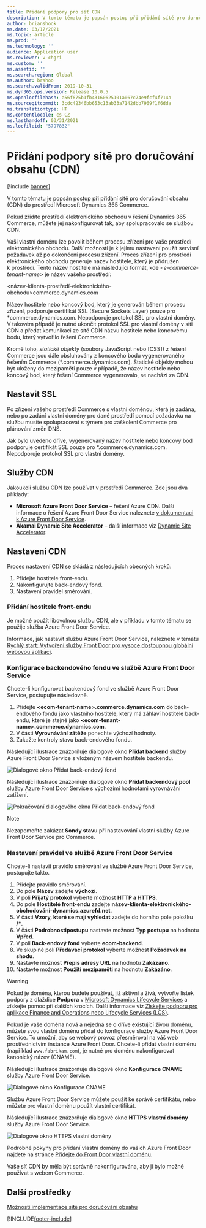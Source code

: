 ```yaml
---
title: Přidání podpory pro síť CDN
description: V tomto tématu je popsán postup při přidání sítě pro doručování obsahu (CDN) do prostředí Microsoft Dynamics 365 Commerce.
author: brianshook
ms.date: 03/17/2021
ms.topic: article
ms.prod: ''
ms.technology: ''
audience: Application user
ms.reviewer: v-chgri
ms.custom: ''
ms.assetid: ''
ms.search.region: Global
ms.author: brshoo
ms.search.validFrom: 2019-10-31
ms.dyn365.ops.version: Release 10.0.5
ms.openlocfilehash: a56f675b1fb43160625101a067c74e9fcf4f714a
ms.sourcegitcommit: 3cdc42346bb653c13ab33a7142dbb7969f1f6dda
ms.translationtype: HT
ms.contentlocale: cs-CZ
ms.lasthandoff: 03/31/2021
ms.locfileid: "5797832"
---
```

# <a name="add-support-for-a-content-delivery-network-cdn"></a>Přidání podpory sítě pro doručování obsahu (CDN)

[!include [banner](includes/banner.md)]

V tomto tématu je popsán postup při přidání sítě pro doručování obsahu (CDN) do prostředí Microsoft Dynamics 365 Commerce.

Pokud zřídíte prostředí elektronického obchodu v řešení Dynamics 365 Commerce, můžete jej nakonfigurovat tak, aby spolupracovalo se službou CDN. 

Vaši vlastní doménu lze povolit během procesu zřízení pro vaše prostředí elektronického obchodu. Další možností je k jejímu nastavení použít servisní požadavek až po dokončení procesu zřízení. Proces zřízení pro prostředí elektronického obchodu generuje název hostitele, který je přidružen k prostředí. Tento název hostitele má následující formát, kde \<*e-commerce-tenant-name*\> je název vašeho prostředí:

&lt;název-klienta-prostředí-elektronického-obchodu&gt;commerce.dynamics.com

Název hostitele nebo koncový bod, který je generován během procesu zřízení, podporuje certifikát SSL (Secure Sockets Layer) pouze pro \*commerce.dynamics.com. Nepodporuje protokol SSL pro vlastní domény. V takovém případě je nutné ukončit protokol SSL pro vlastní domény v síti CDN a předat komunikaci ze sítě CDN názvu hostitele nebo koncovému bodu, který vytvořilo řešení Commerce. 

Kromě toho, *statické objekty* (soubory JavaScript nebo \[CSS\]) z řešení Commerce jsou dále obsluhovány z koncového bodu vygenerovaného řešením Commerce (\*.commerce.dynamics.com). Statické objekty mohou být uloženy do mezipaměti pouze v případě, že název hostitele nebo koncový bod, který řešení Commerce vygenerovalo, se nachází za CDN.

## <a name="set-up-ssl"></a>Nastavit SSL

Po zřízení vašeho prostředí Commerce s vlastní doménou, která je zadána, nebo po zadání vlastní domény pro dané prostředí pomocí požadavku na službu musíte spolupracovat s týmem pro zaškolení Commerce pro plánování změn DNS.

Jak bylo uvedeno dříve, vygenerovaný název hostitele nebo koncový bod podporuje certifikát SSL pouze pro \*.commerce.dynamics.com. Nepodporuje protokol SSL pro vlastní domény.

## <a name="cdn-services"></a>Služby CDN

Jakoukoli službu CDN lze používat v prostředí Commerce. Zde jsou dva příklady:

- **Microsoft Azure Front Door Service** – řešení Azure CDN. Další informace o řešení Azure Front Door Service naleznete [v dokumentaci k Azure Front Door Service](https://docs.microsoft.com/azure/frontdoor/).
- **Akamai Dynamic Site Accelerator** – další informace viz [Dynamic Site Accelerator](https://www.akamai.com/us/en/products/performance/dynamic-site-accelerator.jsp).

## <a name="cdn-setup"></a>Nastavení CDN

Proces nastavení CDN se skládá z následujících obecných kroků:

1. Přidejte hostitele front-endu.
1. Nakonfigurujte back-endový fond.
1. Nastavení pravidel směrování.

### <a name="add-a-front-end-host"></a>Přidání hostitele front-endu

Je možné použít libovolnou službu CDN, ale v příkladu v tomto tématu se použije služba Azure Front Door Service. 

Informace, jak nastavit službu Azure Front Door Service, naleznete v tématu [Rychlý start: Vytvoření služby Front Door pro vysoce dostoupnou globální webovou aplikaci](https://docs.microsoft.com/azure/frontdoor/quickstart-create-front-door).

### <a name="configure-a-backend-pool-in-azure-front-door-service"></a>Konfigurace backendového fondu ve službě Azure Front Door Service

Chcete-li konfigurovat backendový fond ve službě Azure Front Door Service, postupujte následovně.

1. Přidejte **&lt;ecom-tenant-name&gt;.commerce.dynamics.com** do back-endového fondu jako vlastního hostitele, který má záhlaví hostitele back-endu, které je stejné jako **&lt;ecom-tenant-name&gt;.commerce.dynamics.com**.
1. V části **Vyrovnávání zátěže** ponechte výchozí hodnoty.
1. Zakažte kontroly stavu back-endového fondu.

Následující ilustrace znázorňuje dialogové okno **Přidat backend** služby Azure Front Door Service s vloženým názvem hostitele backendu.

![Dialogové okno Přidat back-endový fond](./media/CDN_BackendPool.png)

Následující ilustrace znázorňuje dialogové okno **Přidat backendový pool** služby Azure Front Door Service s výchozími hodnotami vyrovnávání zatížení.

![Pokračování dialogového okna Přidat back-endový fond](./media/CDN_BackendPool_2.png)

> [!NOTE]
> Nezapomeňte zakázat **Sondy stavu** při nastavování vlastní služby Azure Front Door Service pro Commerce.


### <a name="set-up-rules-in-azure-front-door-service"></a>Nastavení pravidel ve službě Azure Front Door Service

Chcete-li nastavit pravidlo směrování ve službě Azure Front Door Service, postupujte takto.

1. Přidejte pravidlo směrování.
1. Do pole **Název** zadejte **výchozí**.
1. V poli **Přijatý protokol** vyberte možnost **HTTP a HTTPS**.
1. Do pole **Hostitelé front-endu** zadejte **název-klienta-elektronického-obchodování-dynamics.azurefd.net**.
1. V části **Vzory, které se mají vyhledat** zadejte do horního pole položku **/\***.
1. V části **Podrobnostipostupu** nastavte možnost **Typ postupu** na hodnotu **Vpřed**.
1. V poli **Back-endový fond** vyberte **ecom-backend**.
1. Ve skupině polí **Předávací protokol** vyberte možnost **Požadavek na shodu**. 
1. Nastavte možnost **Přepis adresy URL** na hodnotu **Zakázáno**.
1. Nastavte možnost **Použití mezipaměti** na hodnotu **Zakázáno**.


> [!WARNING]
> Pokud je doména, kterou budete používat, již aktivní a živá, vytvořte lístek podpory z dlaždice **Podpora** v [Microsoft Dynamics Lifecycle Services](https://lcs.dynamics.com/) a získejte pomoc při dalších krocích. Další informace viz [Získejte podporu pro aplikace Finance and Operations nebo Lifecycle Services (LCS)](../fin-ops-core/dev-itpro/lifecycle-services/lcs-support.md).

Pokud je vaše doména nová a nejedná se o dříve existující živou doménu, můžete svou vlastní doménu přidat do konfigurace služby Azure Front Door Service. To umožní, aby se webový provoz přesměroval na váš web prostřednictvím instance Azure Front Door. Chcete-li přidat vlastní doménu (například `www.fabrikam.com`), je nutné pro doménu nakonfigurovat kanonický název (CNAME).

Následující ilustrace znázorňuje dialogové okno **Konfigurace CNAME** služby Azure Front Door Service.

![Dialogové okno Konfigurace CNAME](./media/CNAME_Configuration.png)

Službu Azure Front Door Service můžete použít ke správě certifikátu, nebo můžete pro vlastní doménu použít vlastní certifikát.

Následující ilustrace znázorňuje dialogové okno **HTTPS vlastní domény** služby Azure Front Door Service.

![Dialogové okno HTTPS vlastní domény](./media/Custom_Domain_HTTPS.png)

Podrobné pokyny pro přidání vlastní domény do vašich Azure Front Door najdete na stránce [Přidejte do Front Door vlastní doménu](https://docs.microsoft.com/azure/frontdoor/front-door-custom-domain).

Vaše síť CDN by měla být správně nakonfigurována, aby ji bylo možné používat s webem Commerce.

## <a name="additional-resources"></a>Další prostředky

[Možnosti implementace sítě pro doručování obsahu](cdn-options.md)


[!INCLUDE[footer-include](../includes/footer-banner.md)]
